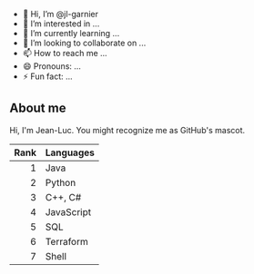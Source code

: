 - 👋 Hi, I’m @jl-garnier
- 👀 I’m interested in ...
- 🌱 I’m currently learning ...
- 💞️ I’m looking to collaborate on ...
- 📫 How to reach me ...
- 😄 Pronouns: ...
- ⚡ Fun fact: ...

<!---
jl-garnier/jl-garnier is a ✨ special ✨ repository because its `README.md` (this file) appears on your GitHub profile.
You can click the Preview link to take a look at your changes.
--->

## About me

Hi, I'm Jean-Luc. You might recognize me as GitHub's mascot.

| Rank | Languages |
|-----:|-----------|
|     1| Java      |
|     2| Python    |
|     3| C++, C#   |
|     4| JavaScript|
|     5| SQL       |
|     6| Terraform |
|     7| Shell     |
